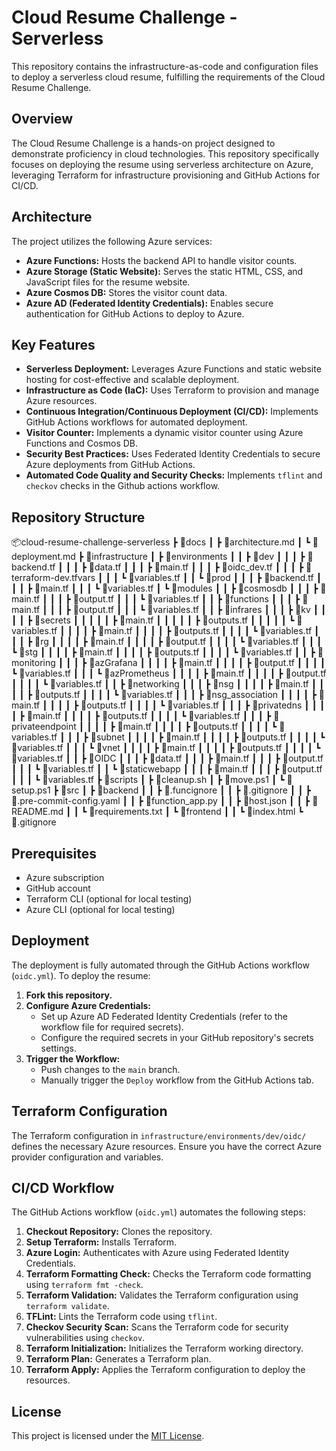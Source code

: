 # Cloud Resume Challenge - Serverless

This repository contains the infrastructure-as-code and configuration files to deploy a serverless cloud resume, fulfilling the requirements of the Cloud Resume Challenge.

## Overview

The Cloud Resume Challenge is a hands-on project designed to demonstrate proficiency in cloud technologies. This repository specifically focuses on deploying the resume using serverless architecture on Azure, leveraging Terraform for infrastructure provisioning and GitHub Actions for CI/CD.

## Architecture

The project utilizes the following Azure services:

* **Azure Functions:** Hosts the backend API to handle visitor counts.
* **Azure Storage (Static Website):** Serves the static HTML, CSS, and JavaScript files for the resume website.
* **Azure Cosmos DB:** Stores the visitor count data.
* **Azure AD (Federated Identity Credentials):** Enables secure authentication for GitHub Actions to deploy to Azure.

## Key Features

* **Serverless Deployment:** Leverages Azure Functions and static website hosting for cost-effective and scalable deployment.
* **Infrastructure as Code (IaC):** Uses Terraform to provision and manage Azure resources.
* **Continuous Integration/Continuous Deployment (CI/CD):** Implements GitHub Actions workflows for automated deployment.
* **Visitor Counter:** Implements a dynamic visitor counter using Azure Functions and Cosmos DB.
* **Security Best Practices:** Uses Federated Identity Credentials to secure Azure deployments from GitHub Actions.
* **Automated Code Quality and Security Checks:** Implements `tflint` and `checkov` checks in the Github actions workflow.

## Repository Structure

📦cloud-resume-challenge-serverless
 ┣ 📂docs
 ┃ ┣ 📜architecture.md
 ┃ ┗ 📜deployment.md
 ┣ 📂infrastructure
 ┃ ┣ 📂environments
 ┃ ┃ ┣ 📂dev
 ┃ ┃ ┃ ┣ 📜backend.tf
 ┃ ┃ ┃ ┣ 📜data.tf
 ┃ ┃ ┃ ┣ 📜main.tf
 ┃ ┃ ┃ ┣ 📜oidc_dev.tf
 ┃ ┃ ┃ ┣ 📜terraform-dev.tfvars
 ┃ ┃ ┃ ┗ 📜variables.tf
 ┃ ┃ ┗ 📂prod
 ┃ ┃ ┃ ┣ 📜backend.tf
 ┃ ┃ ┃ ┣ 📜main.tf
 ┃ ┃ ┃ ┗ 📜variables.tf
 ┃ ┗ 📂modules
 ┃ ┃ ┣ 📂cosmosdb
 ┃ ┃ ┃ ┣ 📜main.tf
 ┃ ┃ ┃ ┣ 📜output.tf
 ┃ ┃ ┃ ┗ 📜variables.tf
 ┃ ┃ ┣ 📂functions
 ┃ ┃ ┃ ┣ 📜main.tf
 ┃ ┃ ┃ ┣ 📜output.tf
 ┃ ┃ ┃ ┗ 📜variables.tf
 ┃ ┃ ┣ 📂infrares
 ┃ ┃ ┃ ┣ 📂kv
 ┃ ┃ ┃ ┃ ┣ 📂secrets
 ┃ ┃ ┃ ┃ ┃ ┣ 📜main.tf
 ┃ ┃ ┃ ┃ ┃ ┣ 📜outputs.tf
 ┃ ┃ ┃ ┃ ┃ ┗ 📜variables.tf
 ┃ ┃ ┃ ┃ ┣ 📜main.tf
 ┃ ┃ ┃ ┃ ┣ 📜outputs.tf
 ┃ ┃ ┃ ┃ ┗ 📜variables.tf
 ┃ ┃ ┃ ┣ 📂rg
 ┃ ┃ ┃ ┃ ┣ 📜main.tf
 ┃ ┃ ┃ ┃ ┣ 📜output.tf
 ┃ ┃ ┃ ┃ ┗ 📜variables.tf
 ┃ ┃ ┃ ┗ 📂stg
 ┃ ┃ ┃ ┃ ┣ 📜main.tf
 ┃ ┃ ┃ ┃ ┣ 📜outputs.tf
 ┃ ┃ ┃ ┃ ┗ 📜variables.tf
 ┃ ┃ ┣ 📂monitoring
 ┃ ┃ ┃ ┣ 📂azGrafana
 ┃ ┃ ┃ ┃ ┣ 📜main.tf
 ┃ ┃ ┃ ┃ ┣ 📜output.tf
 ┃ ┃ ┃ ┃ ┗ 📜variables.tf
 ┃ ┃ ┃ ┗ 📂azPrometheus
 ┃ ┃ ┃ ┃ ┣ 📜main.tf
 ┃ ┃ ┃ ┃ ┣ 📜output.tf
 ┃ ┃ ┃ ┃ ┗ 📜variables.tf
 ┃ ┃ ┣ 📂networking
 ┃ ┃ ┃ ┣ 📂nsg
 ┃ ┃ ┃ ┃ ┣ 📜main.tf
 ┃ ┃ ┃ ┃ ┣ 📜outputs.tf
 ┃ ┃ ┃ ┃ ┗ 📜variables.tf
 ┃ ┃ ┃ ┣ 📂nsg_association
 ┃ ┃ ┃ ┃ ┣ 📜main.tf
 ┃ ┃ ┃ ┃ ┣ 📜outputs.tf
 ┃ ┃ ┃ ┃ ┗ 📜variables.tf
 ┃ ┃ ┃ ┣ 📂privatedns
 ┃ ┃ ┃ ┃ ┣ 📜main.tf
 ┃ ┃ ┃ ┃ ┣ 📜outputs.tf
 ┃ ┃ ┃ ┃ ┗ 📜variables.tf
 ┃ ┃ ┃ ┣ 📂privateendpoint
 ┃ ┃ ┃ ┃ ┣ 📜main.tf
 ┃ ┃ ┃ ┃ ┣ 📜outputs.tf
 ┃ ┃ ┃ ┃ ┗ 📜variables.tf
 ┃ ┃ ┃ ┣ 📂subnet
 ┃ ┃ ┃ ┃ ┣ 📜main.tf
 ┃ ┃ ┃ ┃ ┣ 📜outputs.tf
 ┃ ┃ ┃ ┃ ┗ 📜variables.tf
 ┃ ┃ ┃ ┗ 📂vnet
 ┃ ┃ ┃ ┃ ┣ 📜main.tf
 ┃ ┃ ┃ ┃ ┣ 📜outputs.tf
 ┃ ┃ ┃ ┃ ┗ 📜variables.tf
 ┃ ┃ ┣ 📂OIDC
 ┃ ┃ ┃ ┣ 📜data.tf
 ┃ ┃ ┃ ┣ 📜main.tf
 ┃ ┃ ┃ ┣ 📜output.tf
 ┃ ┃ ┃ ┗ 📜variables.tf
 ┃ ┃ ┗ 📂staticwebapp
 ┃ ┃ ┃ ┣ 📜main.tf
 ┃ ┃ ┃ ┣ 📜output.tf
 ┃ ┃ ┃ ┗ 📜variables.tf
 ┣ 📂scripts
 ┃ ┣ 📜cleanup.sh
 ┃ ┣ 📜move.ps1
 ┃ ┗ 📜setup.ps1
 ┣ 📂src
 ┃ ┣ 📂backend
 ┃ ┃ ┣ 📜.funcignore
 ┃ ┃ ┣ 📜.gitignore
 ┃ ┃ ┣ 📜.pre-commit-config.yaml
 ┃ ┃ ┣ 📜function_app.py
 ┃ ┃ ┣ 📜host.json
 ┃ ┃ ┣ 📜README.md
 ┃ ┃ ┗ 📜requirements.txt
 ┃ ┗ 📂frontend
 ┃ ┃ ┗ 📜index.html
 ┗ 📜.gitignore

## Prerequisites

* Azure subscription
* GitHub account
* Terraform CLI (optional for local testing)
* Azure CLI (optional for local testing)

## Deployment

The deployment is fully automated through the GitHub Actions workflow (`oidc.yml`). To deploy the resume:

1.  **Fork this repository.**
2.  **Configure Azure Credentials:**
    * Set up Azure AD Federated Identity Credentials (refer to the workflow file for required secrets).
    * Configure the required secrets in your GitHub repository's secrets settings.
3.  **Trigger the Workflow:**
    * Push changes to the `main` branch.
    * Manually trigger the `Deploy` workflow from the GitHub Actions tab.

## Terraform Configuration

The Terraform configuration in `infrastructure/environments/dev/oidc/` defines the necessary Azure resources. Ensure you have the correct Azure provider configuration and variables.

## CI/CD Workflow

The GitHub Actions workflow (`oidc.yml`) automates the following steps:

1.  **Checkout Repository:** Clones the repository.
2.  **Setup Terraform:** Installs Terraform.
3.  **Azure Login:** Authenticates with Azure using Federated Identity Credentials.
4.  **Terraform Formatting Check:** Checks the Terraform code formatting using `terraform fmt -check`.
5.  **Terraform Validation:** Validates the Terraform configuration using `terraform validate`.
6.  **TFLint:** Lints the Terraform code using `tflint`.
7.  **Checkov Security Scan:** Scans the Terraform code for security vulnerabilities using `checkov`.
8.  **Terraform Initialization:** Initializes the Terraform working directory.
9.  **Terraform Plan:** Generates a Terraform plan.
10. **Terraform Apply:** Applies the Terraform configuration to deploy the resources.

## License

This project is licensed under the [MIT License](LICENSE).

